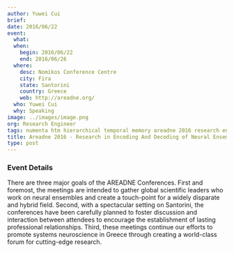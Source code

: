 ```yaml
---
author: Yuwei Cui
brief:
date: 2016/06/22
event:
  what:
  when:
    begin: 2016/06/22
    end: 2016/06/26
  where:
    desc: Nomikos Conference Centre
    city: Fira
    state: Santorini
    country: Greece
    web: http://areadne.org/
  who: Yuwei Cui
  why: Speaking
image: ../images/image.png
org: Research Engineer
tags: numenta htm hierarchical temporal memory areadne 2016 research encoding decoding neural ensembles
title: Areadne 2016 - Research in Encoding And Decoding of Neural Ensembles
type: post
---
```


### Event Details

There are three major goals of the AREADNE Conferences. First and foremost, the
meetings are intended to gather global scientific leaders who work on neural
ensembles and create a touch-point for a widely disparate and hybrid field.
Second, with a spectacular setting on Santorini, the conferences have been
carefully planned to foster discussion and interaction between attendees to
encourage the establishment of lasting professional relationships. Third, these
meetings continue our efforts to promote systems neuroscience in Greece through
creating a world-class forum for cutting-edge research.
